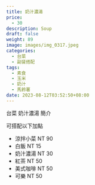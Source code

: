 ```yaml
---
title: 奶汁濃湯
price:
  - 30
description: Soup
draft: false
weight: 89
image: images/img_0317.jpeg
categories:
  - 台菜
  - 副餐搭配
tags:
  - 素食
  - 玉米
  - 奶汁
  - 馬鈴薯
date: 2023-08-12T03:52:50+08:00
---
```


台菜 奶汁濃湯 簡介

可搭配以下加點

- 涼拌小菜  NT 90
- 白飯 NT 15
- 奶汁濃湯 NT 30
- 紅茶  NT 50
- 美式咖啡 NT 50
- 可樂 NT 50

